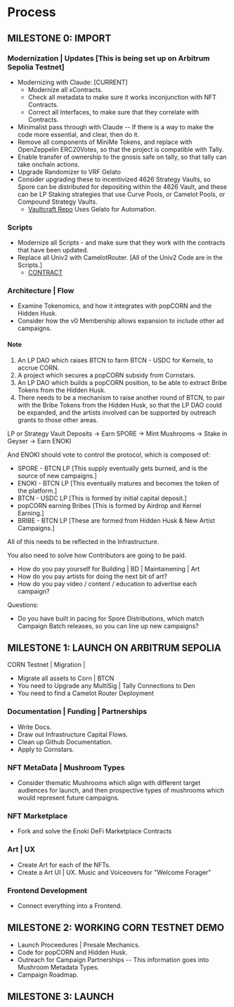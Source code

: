 # Process

## MILESTONE 0: IMPORT

### Modernization | Updates [This is being set up on Arbitrum Sepolia Testnet]

- Modernizing with Claude: [CURRENT]
  - Modernize all xContracts.
  - Check all metadata to make sure it works inconjunction with NFT Contracts.
  - Correct all Interfaces, to make sure that they correlate with Contracts.
- Minimalist pass through with Claude -- If there is a way to make the code more essential, and clear, then do it.
- Remove all components of MiniMe Tokens, and replace with OpenZeppelin ERC20Votes, so that the project is compatible with Tally.
- Enable transfer of ownership to the gnosis safe on tally, so that tally can take onchain actions.
- Upgrade Randomizer to VRF Gelato
- Consider upgrading these to incentivized 4626 Strategy Vaults, so Spore can be distributed for depositing within the 4626 Vault, and these can be LP Staking strategies that use Curve Pools, or Camelot Pools, or Compound Strategy Vaults.
  - [Vaultcraft Repo](https://github.com/Popcorn-Limited) Uses Gelato for Automation.

### Scripts

- Modernize all Scripts - and make sure that they work with the contracts that have been updated.
- Replace all Univ2 with CamelotRouter. [All of the Univ2 Code are in the Scripts.]
  - [CONTRACT](https://docs.camelot.exchange/contracts/arbitrum/sepolia-testnet)

### Architecture | Flow

- Examine Tokenomics, and how it integrates with popCORN and the Hidden Husk.
- Consider how the v0 Membership allows expansion to include other ad campaigns.

#### Note

1. An LP DAO which raises BTCN to farm BTCN - USDC for Kernels, to accrue CORN.
2. A project which secures a popCORN subsidy from Cornstars.
3. An LP DAO which builds a popCORN position, to be able to extract Bribe Tokens from the Hidden Husk.
4. There needs to be a mechanism to raise another round of BTCN, to pair with the Bribe Tokens from the Hidden Husk, so that the LP DAO could be expanded, and the artists involved can be supported by outreach grants to those other areas.

LP or Strategy Vault Deposits → Earn SPORE → Mint Mushrooms → Stake in Geyser → Earn ENOKI

And ENOKI should vote to control the protocol, which is composed of:

- SPORE - BTCN LP [This supply eventually gets burned, and is the source of new campaigns.]
- ENOKI - BTCN LP [This eventually matures and becomes the token of the platform.]
- BTCN - USDC LP [This is formed by initial capital deposit.]
- popCORN earning Bribes [This is formed by Airdrop and Kernel Earning.]
- BRIBE - BTCN LP [These are formed from Hidden Husk & New Artist Campaigns.]

All of this needs to be reflected in the Infrastructure.

You also need to solve how Contributors are going to be paid.

- How do you pay yourself for Building | BD | Maintainening | Art
- How do you pay artists for doing the next bit of art?
- How do you pay video / content / education to advertise each campaign?

Questions:

- Do you have built in pacing for Spore Distributions, which match Campaign Batch releases, so you can line up new campaigns?

## MILESTONE 1: LAUNCH ON ARBITRUM SEPOLIA

CORN Testnet | Migration |

- Migrate all assets to Corn | BTCN
- You need to Upgrade any MultiSig | Tally Connections to Den
- You need to find a Camelot Router Deployment

### Documentation | Funding | Partnerships

- Write Docs.
- Draw out Infrastructure Capital Flows.
- Clean up Github Documentation.
- Apply to Cornstars.

### NFT MetaData | Mushroom Types

- Consider thematic Mushrooms which align with different target audiences for launch, and then prospective types of mushrooms which would represent future campaigns.

### NFT Marketplace

- Fork and solve the Enoki DeFi Marketplace Contracts

### Art | UX

- Create Art for each of the NFTs.
- Create a Art UI | UX.
  Music and Voiceovers for "Welcome Forager"

### Frontend Development

- Connect everything into a Frontend.

## MILESTONE 2: WORKING CORN TESTNET DEMO

- Launch Proceedures | Presale Mechanics.
- Code for popCORN and Hidden Husk.
- Outreach for Campaign Partnerships -- This information goes into Mushroom Metadata Types.
- Campaign Roadmap.

## MILESTONE 3: LAUNCH
